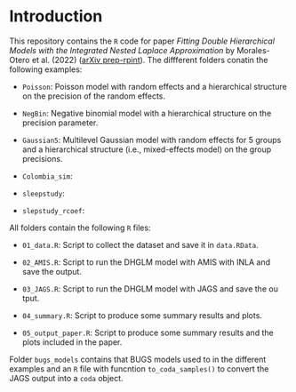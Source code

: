 # Introduction

This repository contains the `R` code for paper *Fitting Double Hierarchical Models with the Integrated Nested Laplace
 Approximation* by Morales-Otero et al. (2022) ([arXiv prep-rpint]()). The diffferent folders conatin the following examples:

* `Poisson`: Poisson model with random effects and a hierarchical structure on the precision of the random effects.

* `NegBin`: Negative binomial model with  a hierarchical structure on the precision parameter.

* `Gaussian5`: Multilevel Gaussian model with random effects for 5 groups and a  hierarchical structure (i.e., mixed-effects model) on the group precisions.

* `Colombia_sim`:

* `sleepstudy`:

* `slepstudy_rcoef`:


All folders contain the following `R` files:

* `01_data.R`: Script to collect the dataset and save it in `data.RData`.

* `02_AMIS.R`: Script to run the DHGLM model with AMIS with INLA and save the output.

* `03_JAGS.R`: Script to run the DHGLM model with JAGS and save the ou
tput.

* `04_summary.R`: Script to produce some summary results and plots.

* `05_output_paper.R`: Script to produce some summary results and the plots included in the paper.

Folder `bugs_models` contains that BUGS models used to in the different examples and an `R` file with funcntion `to_coda_samples()` to convert the JAGS output into a `coda` object.
